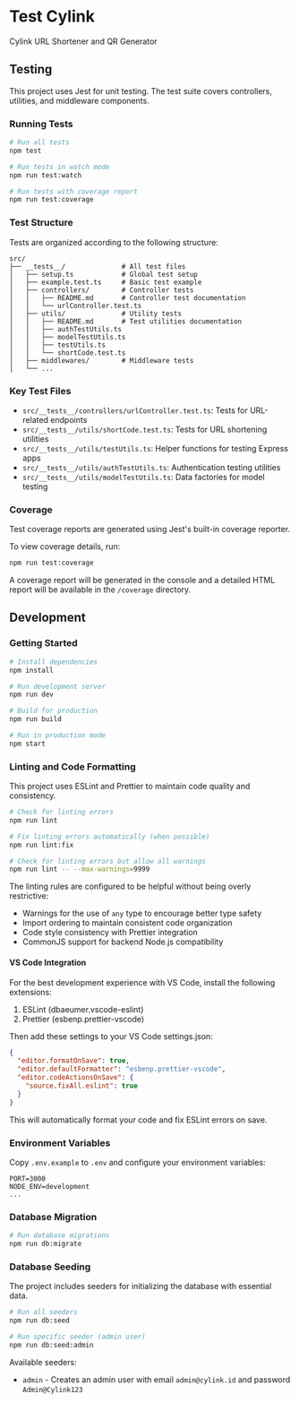 # Test Cylink

Cylink URL Shortener and QR Generator

## Testing

This project uses Jest for unit testing. The test suite covers controllers, utilities, and middleware components.

### Running Tests

```bash
# Run all tests
npm test

# Run tests in watch mode
npm run test:watch

# Run tests with coverage report
npm run test:coverage
```

### Test Structure

Tests are organized according to the following structure:

```
src/
├── __tests__/              # All test files
│   ├── setup.ts            # Global test setup
│   ├── example.test.ts     # Basic test example
│   ├── controllers/        # Controller tests
│   │   ├── README.md       # Controller test documentation
│   │   └── urlController.test.ts
│   ├── utils/              # Utility tests
│   │   ├── README.md       # Test utilities documentation
│   │   ├── authTestUtils.ts
│   │   ├── modelTestUtils.ts
│   │   ├── testUtils.ts
│   │   └── shortCode.test.ts
│   ├── middlewares/        # Middleware tests
│   └── ...
```

### Key Test Files

- `src/__tests__/controllers/urlController.test.ts`: Tests for URL-related endpoints
- `src/__tests__/utils/shortCode.test.ts`: Tests for URL shortening utilities
- `src/__tests__/utils/testUtils.ts`: Helper functions for testing Express apps
- `src/__tests__/utils/authTestUtils.ts`: Authentication testing utilities
- `src/__tests__/utils/modelTestUtils.ts`: Data factories for model testing

### Coverage

Test coverage reports are generated using Jest's built-in coverage reporter.

To view coverage details, run:

```bash
npm run test:coverage
```

A coverage report will be generated in the console and a detailed HTML report will be available in the `/coverage` directory.

## Development

### Getting Started

```bash
# Install dependencies
npm install

# Run development server
npm run dev

# Build for production
npm run build

# Run in production mode
npm start
```

### Linting and Code Formatting

This project uses ESLint and Prettier to maintain code quality and consistency.

```bash
# Check for linting errors
npm run lint

# Fix linting errors automatically (when possible)
npm run lint:fix

# Check for linting errors but allow all warnings
npm run lint -- --max-warnings=9999
```

The linting rules are configured to be helpful without being overly restrictive:

- Warnings for the use of `any` type to encourage better type safety
- Import ordering to maintain consistent code organization
- Code style consistency with Prettier integration
- CommonJS support for backend Node.js compatibility

#### VS Code Integration

For the best development experience with VS Code, install the following extensions:

1. ESLint (dbaeumer.vscode-eslint)
2. Prettier (esbenp.prettier-vscode)

Then add these settings to your VS Code settings.json:

```json
{
  "editor.formatOnSave": true,
  "editor.defaultFormatter": "esbenp.prettier-vscode",
  "editor.codeActionsOnSave": {
    "source.fixAll.eslint": true
  }
}
```

This will automatically format your code and fix ESLint errors on save.

### Environment Variables

Copy `.env.example` to `.env` and configure your environment variables:

```
PORT=3000
NODE_ENV=development
...
```

### Database Migration

```bash
# Run database migrations
npm run db:migrate
```

### Database Seeding

The project includes seeders for initializing the database with essential data.

```bash
# Run all seeders
npm run db:seed

# Run specific seeder (admin user)
npm run db:seed:admin
```

Available seeders:

- `admin` - Creates an admin user with email `admin@cylink.id` and password `Admin@Cylink123`
